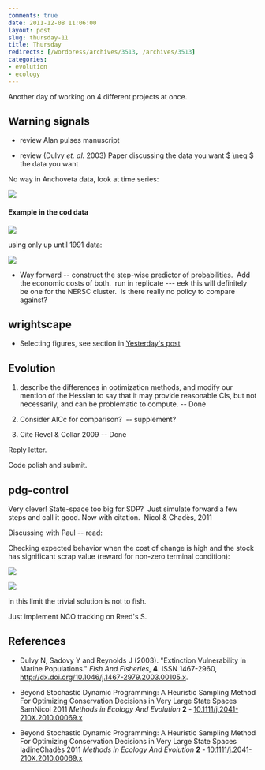 ```yaml
---
comments: true
date: 2011-12-08 11:06:00
layout: post
slug: thursday-11
title: Thursday
redirects: [/wordpress/archives/3513, /archives/3513]
categories:
- evolution
- ecology
---
```


Another day of working on 4 different projects at once.


## Warning signals





	
  * review Alan pulses manuscript

	
  * review (Dulvy _et. al._ 2003) Paper discussing the data you want $ \neq $ the data you want


No way in Anchoveta data, look at time series:

![]( http://farm8.staticflickr.com/7142/6478073223_819460d349_o.png )



#### Example in the cod data


![]( http://farm8.staticflickr.com/7157/6477872559_87a539f2df_o.png )


using only up until 1991 data:

![]( http://farm8.staticflickr.com/7028/6477872503_bc33d69793_o.png )




	
  * Way forward -- construct the step-wise predictor of probabilities.  Add the economic costs of both.  run in replicate --- eek this will definitely be one for the NERSC cluster.  Is there really no policy to compare against?




## wrightscape





	
  * Selecting figures, see section in [Yesterday's post](http://www.carlboettiger.info/archives/3488)




## Evolution





	
  1. describe the differences in optimization methods, and modify our mention of the Hessian to say that it may provide reasonable CIs, but not necessarily, and can be problematic to compute. -- Done

	
  2. Consider AICc for comparison?  -- supplement?

	
  3. Cite Revel & Collar 2009 -- Done


Reply letter.

Code polish and submit.


## pdg-control


Very clever! State-space too big for SDP?  Just simulate forward a few steps and call it good. Now with citation.  Nicol & Chadès, 2011

Discussing with Paul -- read:

Checking expected behavior when the cost of change is high and the stock has significant scrap value (reward for non-zero terminal condition):

![]( http://farm8.staticflickr.com/7158/6479108919_5818e93990_o.png )


![]( http://farm8.staticflickr.com/7159/6479067329_108dc6e17d_o.png )


in this limit the trivial solution is not to fish.

Just implement NCO tracking on Reed's S.

## References


- Dulvy N, Sadovy Y and Reynolds J (2003).
"Extinction Vulnerability in Marine Populations."
*Fish And Fisheries*, **4**.
ISSN 1467-2960, <a href="http://dx.doi.org/10.1046/j.1467-2979.2003.00105.x">http://dx.doi.org/10.1046/j.1467-2979.2003.00105.x</a>.



-  Beyond Stochastic Dynamic Programming: A Heuristic Sampling Method For Optimizing Conservation Decisions in Very Large State Spaces SamNicol 2011 *Methods in Ecology And Evolution* **2**   - [10.1111/j.2041-210X.2010.00069.x](http://dx.doi.org/10.1111/j.2041-210X.2010.00069.x)
-  Beyond Stochastic Dynamic Programming: A Heuristic Sampling Method For Optimizing Conservation Decisions in Very Large State Spaces IadineChadès 2011 *Methods in Ecology And Evolution* **2**   - [10.1111/j.2041-210X.2010.00069.x](http://dx.doi.org/10.1111/j.2041-210X.2010.00069.x)
